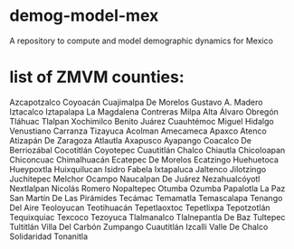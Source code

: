# demog-model-mex
A repository to compute and model demographic dynamics for Mexico


# list of ZMVM counties:
Azcapotzalco
Coyoacán
Cuajimalpa De Morelos
Gustavo A. Madero
Iztacalco
Iztapalapa
La Magdalena Contreras
Milpa Alta
Álvaro Obregón
Tláhuac
Tlalpan
Xochimilco
Benito Juárez
Cuauhtémoc
Miguel Hidalgo
Venustiano Carranza
Tizayuca
Acolman
Amecameca
Apaxco
Atenco
Atizapán De Zaragoza
Atlautla
Axapusco
Ayapango
Coacalco De Berriozábal
Cocotitlán
Coyotepec
Cuautitlán
Chalco
Chiautla
Chicoloapan
Chiconcuac
Chimalhuacán
Ecatepec De Morelos
Ecatzingo
Huehuetoca
Hueypoxtla
Huixquilucan
Isidro Fabela
Ixtapaluca
Jaltenco
Jilotzingo
Juchitepec
Melchor Ocampo
Naucalpan De Juárez
Nezahualcóyotl
Nextlalpan
Nicolás Romero
Nopaltepec
Otumba
Ozumba
Papalotla
La Paz
San Martín De Las Pirámides
Tecámac
Temamatla
Temascalapa
Tenango Del Aire
Teoloyucan
Teotihuacán
Tepetlaoxtoc
Tepetlixpa
Tepotzotlán
Tequixquiac
Texcoco
Tezoyuca
Tlalmanalco
Tlalnepantla De Baz
Tultepec
Tultitlán
Villa Del Carbón
Zumpango
Cuautitlán Izcalli
Valle De Chalco Solidaridad
Tonanitla
